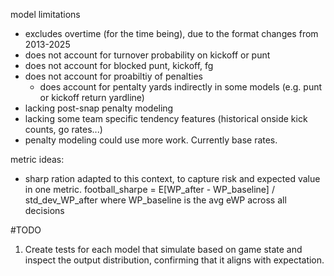 model limitations
- excludes overtime (for the time being), due to the format changes from 2013-2025
- does not account for turnover probability on kickoff or punt
- does not account for blocked punt, kickoff, fg
- does not account for proabiltiy of penalties
    - does account for pentalty yards indirectly in some models (e.g. punt or kickoff return yardline)
- lacking post-snap penalty modeling
- lacking some team specific tendency features (historical onside kick counts, go rates...)
- penalty modeling could use more work. Currently base rates.

metric ideas:
- sharp ration adapted to this context, to capture risk and expected value in one metric.
    football_sharpe = E[WP_after - WP_baseline] / std_dev_WP_after where WP_baseline is the avg eWP across all decisions



#TODO
1. Create tests for each model that simulate based on game state and inspect the output distribution, confirming that it aligns with expectation.
